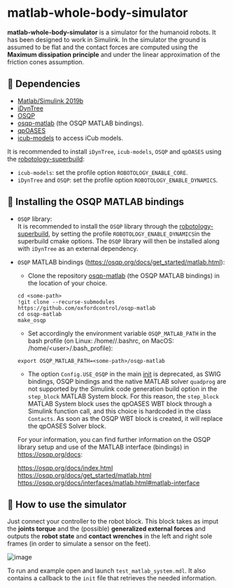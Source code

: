 # matlab-whole-body-simulator

**matlab-whole-body-simulator** is a simulator for the humanoid robots. It has been designed to work in Simulink.
In the simulator the ground is assumed to be flat and the contact forces are computed using the **Maximum dissipation principle** and under the linear approximation of the friction cones assumption.

## :hammer: Dependencies

- [Matlab/Simulink 2019b](https://it.mathworks.com/products/matlab.html)
- [iDynTree](https://github.com/robotology/idyntree)
- [OSQP](https://github.com/oxfordcontrol/osqp.git)
- [osqp-matlab](https://github.com/oxfordcontrol/osqp-matlab) (the OSQP MATLAB bindings).
- [qpOASES](https://github.com/robotology-dependencies/qpOASES)
- [icub-models](https://github.com/robotology/icub-models) to access iCub models.

It is recommended to install `iDynTree`, `icub-models`, `OSQP` and `qpOASES` using the [robotology-superbuild](https://github.com/robotology/robotology-superbuild):
- `icub-models`: set the profile option `ROBOTOLOGY_ENABLE_CORE`.
- `iDynTree` and `OSQP`: set the profile option `ROBOTOLOGY_ENABLE_DYNAMICS`.

## :floppy_disk: Installing the OSQP MATLAB bindings

- `OSQP` library:<br/>
    It is recommended to install the `OSQP` library through the [robotology-superbuild](https://github.com/robotology/robotology-superbuild), by setting the profile `ROBOTOLOGY_ENABLE_DYNAMICS`in the superbuild cmake options. The `OSQP` library will then be installed along with `iDynTree` as an external dependency.

- `OSQP` MATLAB bindings (https://osqp.org/docs/get_started/matlab.html):<br/>
    - Clone the repository [osqp-matlab](https://github.com/oxfordcontrol/osqp-matlab) (the OSQP MATLAB bindings) in the location of your choice.
    ```
    cd <some-path>
    !git clone --recurse-submodules https://github.com/oxfordcontrol/osqp-matlab
    cd osqp-matlab
    make_osqp
    ```
    - Set accordingly the environment variable `OSQP_MATLAB_PATH` in the bash profile (on Linux: /home/<user>/.bashrc, on MacOS: /home/\<user\>/.bash_profile):
    ```
    export OSQP_MATLAB_PATH=<some-path>/osqp-matlab
    ```
    - The option `Config.USE_OSQP` in the main [init](https://github.com/dic-iit/matlab-whole-body-simulators/blob/devel/init.m) is deprecated, as SWIG bindings, OSQP bindings and the native MATLAB solver `quadprog` are not supported by the Simulink code generation build option in the `step_block` MATLAB System block. For this reason, the `step_block` MATLAB System block uses the qpOASES WBT block through a Simulink function call, and this choice is hardcoded in the class `Contacts`. As soon as the OSQP WBT block is created, it will replace the qpOASES Solver block.
    
    For your information, you can find further information on the OSQP library setup and use of the MATLAB interface (bindings) in https://osqp.org/docs:
    
    https://osqp.org/docs/index.html<br/>
    https://osqp.org/docs/get_started/matlab.html<br/>
    https://osqp.org/docs/interfaces/matlab.html#matlab-interface

## :runner: How to use the simulator

Just connect your controller to the robot block. This block takes as imput the **joints torque** and the (possible) **generalized external forces** and outputs the **robot state** and **contact wrenches** in the left and right sole frames (in order to simulate a sensor on the feet).

![image](https://user-images.githubusercontent.com/29798643/92244565-617f7d80-eec3-11ea-95d0-2a15f1bdb54f.png)

To run and example open and launch `test_matlab_system.mdl`. It also contains a callback to the `init` file that retrieves the needed information.
